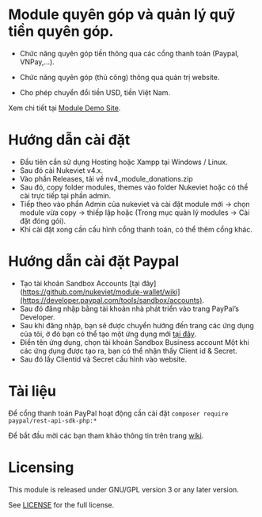 # Module quyên góp và quản lý quỹ tiền quyên góp. 

- Chức năng quyên góp tiền thông qua các cổng thanh toán (Paypal, VNPay,...).

- Chức năng quyên góp (thủ công) thông qua quản trị website. 

- Cho phép chuyển đổi tiền USD, tiền Việt Nam.

Xem chi tiết tại [Module Demo Site](https://yan.svuef.com/).

# Hướng dẫn cài đặt

- Đầu tiên cần sử dụng Hosting hoặc Xampp tại Windows / Linux.
- Sau đó cài Nukeviet v4.x.
- Vào phần Releases, tải về nv4_module_donations.zip
- Sau đó, copy folder modules, themes vào folder Nukeviet hoặc có thể cài trực tiếp tại phần admin.
- Tiếp theo vào phần Admin của nukeviet và cài đặt module mới -> chọn module vừa copy -> thiếp lập hoặc (Trong mục quản lý modules -> Cài đặt đóng gói).
- Khi cài đặt xong cần cấu hình cổng thanh toán, có thể thêm cổng khác.

# Hướng dẫn cài đặt Paypal

- Tạo tài khoản Sandbox Accounts [tại đây](https://github.com/nukeviet/module-wallet/wiki](https://developer.paypal.com/tools/sandbox/accounts).
- Sau đó đăng nhập bằng tài khoản nhà phát triển vào trang PayPal’s Developer.
- Sau khi đăng nhập, bạn sẽ được chuyển hướng đến trang các ứng dụng của tôi, ở đó bạn có thể tạo một ứng dụng mới [tại đây](https://developer.paypal.com/developer/applications/create).
- Điền tên ứng dụng, chọn tài khoản Sandbox Business account Một khi các ứng dụng được tạo ra, bạn có thể nhận thấy Client id & Secret.
- Sau đó lấy Clientid và Secret cấu hình vào website.
# Tài liệu

Để cổng thanh toán PayPal hoạt động cần cài đặt `composer require paypal/rest-api-sdk-php:*`

Để bắt đầu mời các bạn tham khảo thông tin trên trang [wiki](https://github.com/nukeviet/module-wallet/wiki).

# Licensing

This module is released under GNU/GPL version 3 or any later version.

See [LICENSE](https://github.com/ntk20102k2/donate_update/LICENSE) for the full license.
